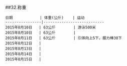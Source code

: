 ##32.称重

    日期            | 体重(公斤)    | 运动
    ----------------|---------------------------
    2015年8月10日   | 63公斤        | 游泳500米
    2015年8月10日   | 63公斤        |
    2015年8月11日   | 63公斤        | 引体向上5下，握力棒30下
    2015年8月12日   | 
    2015年8月13日   | 
    2015年8月14日   | 
    2015年8月15日   | 

